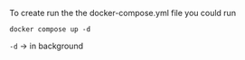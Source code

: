 To create run the the docker-compose.yml file you could run

```
docker compose up -d
```

`-d` -> in background